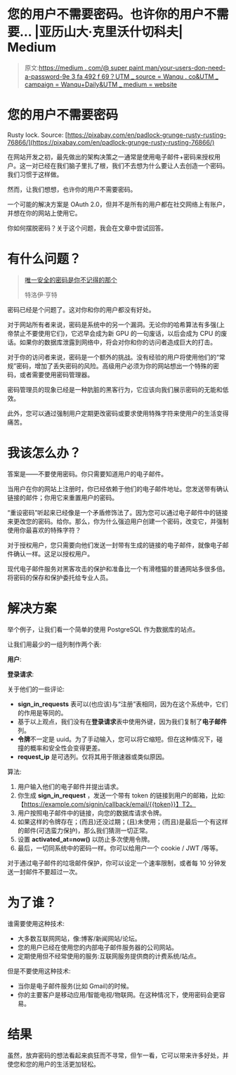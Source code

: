 # 您的用户不需要密码。也许你的用户不需要… |亚历山大·克里沃什切科夫| Medium

> 原文:[https://medium . com/@ super paint man/your-users-don-need-a-password-9e 3 fa 492 f 69？UTM _ source = Wanqu . co&UTM _ campaign = Wanqu+Daily&UTM _ medium = website](https://medium.com/@SuperPaintman/your-users-dont-need-a-password-9e3fa492f69?utm_source=wanqu.co&utm_campaign=Wanqu+Daily&utm_medium=website)

# 您的用户不需要密码



Rusty lock. Source: [https://pixabay.com/en/padlock-grunge-rusty-rusting-76866/](https://pixabay.com/en/padlock-grunge-rusty-rusting-76866/)



在网站开发之初，最先做出的架构决策之一通常是使用电子邮件+密码来授权用户。这一对已经在我们脑子里扎了根，我们不去想为什么要让人去创造一个密码。我们习惯于这样做。

然而，让我们想想，也许你的用户不需要密码。

一个可能的解决方案是 OAuth 2.0，但并不是所有的用户都在社交网络上有账户，并想在你的网站上使用它。

你如何摆脱密码？关于这个问题，我会在文章中尝试回答。

# 有什么问题？

> [唯一安全的密码是你不记得的那个](https://www.troyhunt.com/only-secure-password-is-one-you-cant/)
> 
> 特洛伊·亨特

密码已经是个问题了。这对你和你的用户都没有好处。

对于网站所有者来说，密码是系统中的另一个漏洞。无论你的哈希算法有多强(上帝禁止不要使用它们)，它迟早会成为新 GPU 的一句废话，以后会成为 CPU 的废话。如果你的数据库泄露到网络中，将会对你和你的访问者造成巨大的打击。

对于你的访问者来说，密码是一个额外的挑战。没有经验的用户将使用他们的“常规”密码，增加了丢失密码的风险。高级用户必须为你的网站想出一个特殊的密码，或者需要使用密码管理器。

密码管理员的现象已经是一种肮脏的黑客行为，它应该向我们展示密码的无能和低效。

此外，您可以通过强制用户定期更改密码或要求使用特殊字符来使用户的生活变得痛苦。

# 我该怎么办？

答案是——不要使用密码。你只需要知道用户的电子邮件。

当用户在你的网站上注册时，你已经依赖于他们的电子邮件地址。您发送带有确认链接的邮件；你用它来重置用户的密码。

“重设密码”听起来已经像是一个矛盾修饰法了。因为您可以通过电子邮件中的链接来更改您的密码。给你。那么，你为什么强迫用户创建一个密码，改变它，并强制使用你最喜欢的特殊字符？

对于授权用户，您只需要向他们发送一封带有生成的链接的电子邮件，就像电子邮件确认一样。这足以授权用户。

现代电子邮件服务对黑客攻击的保护和准备比一个有滑稽猫的普通网站多很多倍。将密码的保存和保护委托给专业人员。

# 解决方案

举个例子，让我们看一个简单的使用 PostgreSQL 作为数据库的站点。

让我们用最少的一组列制作两个表:

**用户**:



**登录请求**:



关于他们的一些评论:

*   **sign_in_requests** 表可以(也应该)与“注册”表相同，因为在这个系统中，它们的作用是等同的。
*   基于以上观点，我们没有在**登录请求**表中使用外键，因为我们复制了**电子邮件**列。
*   **令牌**不一定是 uuid。为了手动输入，您可以将它缩短。但在这种情况下，碰撞的概率和安全性会变得更差。
*   **request_ip** 是可选列。仅将其用于限速器或类似原因。

算法:

1.  用户输入他们的电子邮件并提出请求。
2.  你生成 **sign_in_request** ，发送一个带有 token 的链接到用户的邮箱，比如:【https://example.com/signin/callback/email/{{token}}】T2。
3.  用户按照电子邮件中的链接，向您的数据库请求令牌。
4.  如果这样的令牌存在；(而且)还没过期；(且)未使用；(而且)是最后一个有这样的邮件(可选蛮力保护)，那么我们猜测一切正常。
5.  设置 **activated_at=now()** 以防止多次使用令牌。
6.  最后，一切同系统中的密码一样。你可以给用户一个 cookie / JWT /等等。

对于通过电子邮件的垃圾邮件保护，你可以设定一个速率限制，或者每 10 分钟发送一封邮件不要超过一次。

# 为了谁？

谁需要使用这种技术:

*   大多数互联网网站，像:博客/新闻网站/论坛。
*   您的用户已经在使用您的内部电子邮件服务器的公司网站。
*   定期使用但不经常使用的服务:互联网服务提供商的计费系统/站点。

但是不要使用这种技术:

*   当你是电子邮件服务(比如 Gmail)的时候。
*   你的主要客户是移动应用/智能电视/物联网。在这种情况下，使用密码会更容易。

# 结果

虽然，放弃密码的想法看起来疯狂而不寻常，但乍一看，它可以带来许多好处，并使您和您的用户的生活更加轻松。



